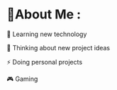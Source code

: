 # 💫About Me :

🧠 Learning new technology

🤔 Thinking about new project ideas

⚡️ Doing personal projects

🎮 Gaming

